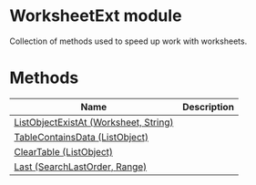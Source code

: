 # WorksheetExt module

Collection of methods used to speed up work with worksheets.

# Methods

|Name|Description|
|---|---|
|[ListObjectExistAt (Worksheet, String)](./ListObjectExistAt.md)||
|[TableContainsData (ListObject)](./TableContainsData.md)||
|[ClearTable (ListObject)](./ClearTable.md)||
|[Last (SearchLastOrder, Range)](./Last.md)||
